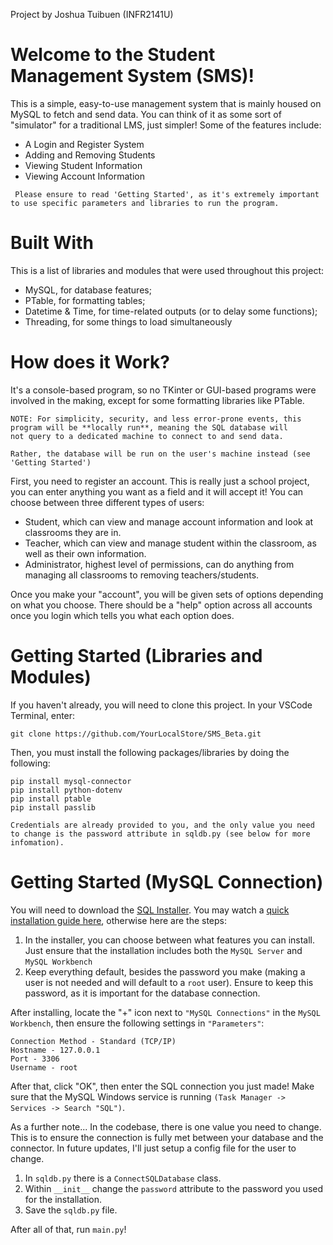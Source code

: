 Project by Joshua Tuibuen (INFR2141U)

# Welcome to the Student Management System (SMS)!
This is a simple, easy-to-use management system that is mainly housed on MySQL to fetch and send data. You can think of it as some sort of "simulator" for a traditional LMS, just simpler!
Some of the features include:

- A Login and Register System
- Adding and Removing Students
- Viewing Student Information
- Viewing Account Information

``` Please ensure to read 'Getting Started', as it's extremely important to use specific parameters and libraries to run the program.```

# Built With
This is a list of libraries and modules that were used throughout this project:
- MySQL, for database features;
- PTable, for formatting tables;
- Datetime & Time, for time-related outputs (or to delay some functions);
- Threading, for some things to load simultaneously

# How does it Work?

It's a console-based program, so no TKinter or GUI-based programs were involved in the making, except for some formatting libraries like PTable.
```
NOTE: For simplicity, security, and less error-prone events, this program will be **locally run**, meaning the SQL database will
not query to a dedicated machine to connect to and send data.

Rather, the database will be run on the user's machine instead (see 'Getting Started')
```

First, you need to register an account. This is really just a school project, you can enter anything you want as a field and it will accept it! 
You can choose between three different types of users:
- Student, which can view and manage account information and look at classrooms they are in.
- Teacher, which can view and manage student within the classroom, as well as their own information.
- Administrator, highest level of permissions, can do anything from managing all classrooms to removing teachers/students.

Once you make your "account", you will be given sets of options depending on what you choose. There should be a "help" option across all accounts once
you login which tells you what each option does. 

# Getting Started (Libraries and Modules)
If you haven't already, you will need to clone this project. In your VSCode Terminal, enter:
```
git clone https://github.com/YourLocalStore/SMS_Beta.git
```
Then, you must install the following packages/libraries by doing the following:
```
pip install mysql-connector
pip install python-dotenv
pip install ptable
pip install passlib
```

```Credentials are already provided to you, and the only value you need to change is the password attribute in sqldb.py (see below for more infomation).```


# Getting Started (MySQL Connection)
You will need to download the [SQL Installer](https://dev.mysql.com/downloads/installer/).
You may watch a [quick installation guide here](https://www.youtube.com/watch?v=pK-U5L75PYk), otherwise here are the steps:

1. In the installer, you can choose between what features you can install. Just ensure that the installation includes both the ```MySQL Server``` and ```MySQL Workbench```
2. Keep everything default, besides the password you make (making a user is not needed and will default to a ```root``` user). Ensure to keep this password, as it is important for the database connection.

After installing, locate the "+" icon next to ```"MySQL Connections"``` in the ```MySQL Workbench```, then ensure the following settings in ```"Parameters"```:
```
Connection Method - Standard (TCP/IP)
Hostname - 127.0.0.1
Port - 3306
Username - root
```

After that, click "OK", then enter the SQL connection you just made! 
Make sure that the MySQL Windows service is running ```(Task Manager -> Services -> Search "SQL")```. 

As a further note... In the codebase, there is one value you need to change. This is to ensure the connection is fully met between your database and the connector.
In future updates, I'll just setup a config file for the user to change.

1. In ```sqldb.py``` there is a ```ConnectSQLDatabase``` class.
2. Within ```__init__``` change the ```password``` attribute to the password you used for the installation.
3. Save the ```sqldb.py``` file.

After all of that, run ```main.py```!






